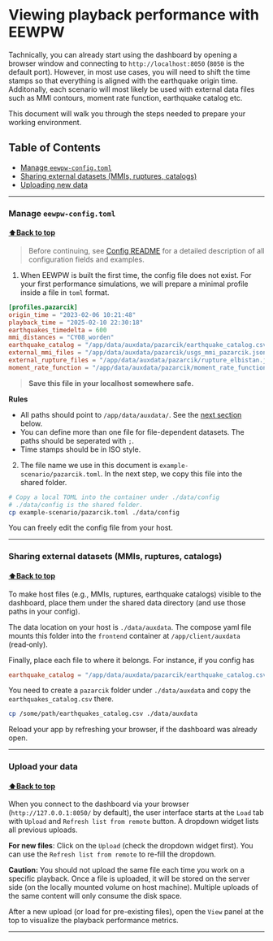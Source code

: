 # Viewing playback performance with EEWPW

Tachnically, you can already start using the dashboard by opening a browser window and connecting to `http://localhost:8050` (`8050` is the default port). However, in most use cases, you will need to shift the time stamps  so that everything is aligned with the earthquake origin time. Additonally, each scenario will most likely be used with external data files such as MMI contours, moment rate function, earthquake catalog etc.

This document will walk you through the steps needed to prepare your working environment.

## Table of Contents
- [Manage `eewpw-config.toml`](#manage-eewpw-configtoml)
- [Sharing external datasets (MMIs, ruptures, catalogs)](#sharing-external-datasets-mmis-ruptures-catalogs)
- [Uploading new data](#upload-your-data)

---


### Manage `eewpw-config.toml`
#### [⬆Back to top](#viewing-playback-performance-with-eewpw)

> Before continuing, see [Config README](README_CONFIG.md) for a detailed description of all configuration fields and examples. 

1. When EEWPW is built the first time, the config file does not exist. For your first performance simulations, we will prepare a minimal profile inside a file in `toml` format. 

```toml
[profiles.pazarcik]
origin_time = "2023-02-06 10:21:48"
playback_time = "2025-02-10 22:30:18"
earthquakes_timedelta = 600
mmi_distances = "CY08_worden"
earthquake_catalog = "/app/data/auxdata/pazarcik/earthquake_catalog.csv"
external_mmi_files = "/app/data/auxdata/pazarcik/usgs_mmi_pazarcik.json"
external_rupture_files = "/app/data/auxdata/pazarcik/rupture_elbistan.json; /app/data/auxdata/pazarcik/rupture_pazarcik.json"
moment_rate_function = "/app/data/auxdata/pazarcik/moment_rate_function.mr"
```

> **Save this file in your localhost somewhere safe.** 

**Rules**
- All paths should point to `/app/data/auxdata/`. See the [next section](#sharing-external-datasets-mmis-ruptures-catalogs) below.
- You can define more than one file for file-dependent datasets. The paths should be seperated with `;`.
- Time stamps should be in ISO style.

2. The file name we use in this document is `example-scenario/pazarcik.toml`. In the next step, we copy this file into the shared folder. 
```bash
# Copy a local TOML into the container under ./data/config
# ./data/config is the shared folder.
cp example-scenario/pazarcik.toml ./data/config
```

You can freely edit the config file from your host. 

---

### Sharing external datasets (MMIs, ruptures, catalogs)
#### [⬆Back to top](#viewing-playback-performance-with-eewpw)

To make host files (e.g., MMIs, ruptures, earthquake catalogs) visible to the dashboard, place them under the shared data directory (and use those paths in your config).

The data location on your host is `./data/auxdata`. The compose yaml file mounts this folder into the `frontend` container at `/app/client/auxdata` (read‑only).

Finally, place each file to where it belongs. For instance, if you config has 
```toml
earthquake_catalog = "/app/data/auxdata/pazarcik/earthquake_catalog.csv"
```

You need to create a `pazarcik` folder under `./data/auxdata` and copy the `earthquakes_catalog.csv` there.
```bash
cp /some/path/earthquakes_catalog.csv ./data/auxdata
```

Reload your app by refreshing your browser, if the dashboard was already open.

---

### Upload your data
#### [⬆Back to top](#viewing-playback-performance-with-eewpw)

When you connect to the dashboard via your browser (`http://127.0.0.1:8050/` by default), the user interface starts at the `Load` tab with `Upload` and `Refresh list from remote` button. A dropdown widget lists all previous uploads.

**For new files**: Click on the `Upload` (check the dropdown widget first). You can use the `Refresh list from remote` to re-fill the dropdown.

**Caution:** You should not upload the same file each time you work on a specific playback. Once a file is uploaded, it will be stored on the server side (on the locally mounted volume on host machine). Multiple uploads of the same content will only consume the disk space.

After a new upload (or load for pre-existing files), open the `View` panel at the top to visualize the playback performance metrics.

---
